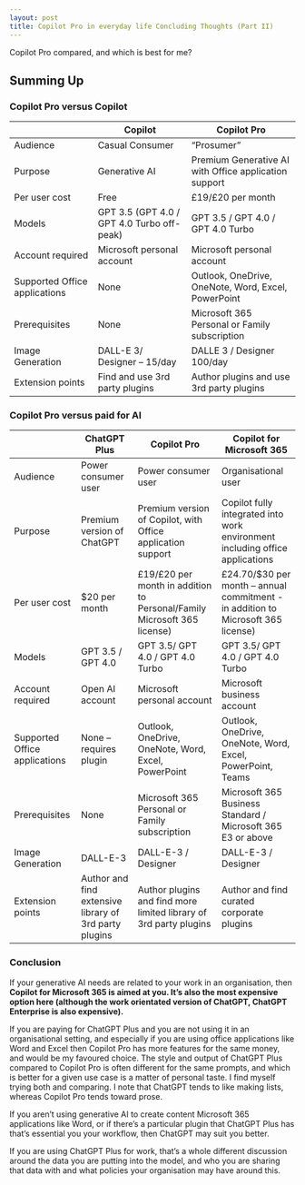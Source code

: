 ```yaml
---
layout: post
title: Copilot Pro in everyday life Concluding Thoughts (Part II)
---
```


Copilot Pro compared, and which is best for me?

## Summing Up

### Copilot Pro versus Copilot

|                               | **Copilot**                                | **Copilot Pro**                                       |
|-------------------------------|--------------------------------------------|-------------------------------------------------------|
| Audience                      | Casual Consumer                            | “Prosumer”                                            |
| Purpose                       | Generative AI                              | Premium Generative AI with Office application support |
| Per user cost                 | Free                                       | £19/£20 per month                                     |
| Models                        | GPT 3.5 (GPT 4.0 / GPT 4.0 Turbo off-peak) | GPT 3.5 / GPT 4.0 / GPT 4.0 Turbo                     |
| Account required              | Microsoft personal account                 | Microsoft personal account                            |
| Supported Office applications | None                                       | Outlook, OneDrive, OneNote, Word, Excel, PowerPoint   |
| Prerequisites                 | None                                       | Microsoft 365 Personal or Family subscription         |
| Image Generation              | DALL-E 3/ Designer – 15/day                | DALLE 3 / Designer 100/day                            |
| Extension points              | Find and use 3rd party plugins             | Author plugins and use 3rd party plugins              |


### Copilot Pro versus paid for AI

|                               | **ChatGPT Plus**                                       | **Copilot Pro**                                                         | **Copilot for Microsoft 365**                                                     |
|-------------------------------|--------------------------------------------------------|-------------------------------------------------------------------------|-----------------------------------------------------------------------------------|
| Audience                      | Power consumer user                                    | Power consumer user                                                     | Organisational user                                                               |
| Purpose                       | Premium version of ChatGPT                             | Premium version of Copilot, with Office application support             | Copilot fully integrated into work environment including office applications      |
| Per user cost                 | \$20 per month                                         | £19/£20 per month in addition to Personal/Family Microsoft 365 license) | £24.70/\$30 per month – annual commitment - in addition to Microsoft 365 license) |
| Models                        | GPT 3.5 / GPT 4.0                                      | GPT 3.5/ GPT 4.0 / GPT 4.0 Turbo                                        | GPT 3.5/ GPT 4.0 / GPT 4.0 Turbo                                                  |
| Account required              | Open AI account                                        | Microsoft personal account                                              | Microsoft business account                                                        |
| Supported Office applications | None – requires plugin                                 | Outlook, OneDrive, OneNote, Word, Excel, PowerPoint                     | Outlook, OneDrive, OneNote, Word, Excel, PowerPoint, Teams                        |
| Prerequisites                 | None                                                   | Microsoft 365 Personal or Family subscription                           | Microsoft 365 Business Standard / Microsoft 365 E3 or above                       |
| Image Generation              | DALL-E-3                                               | DALL-E-3 / Designer                                                     | DALL-E-3 / Designer                                                               |
| Extension points              | Author and find extensive library of 3rd party plugins | Author plugins and find more limited library of 3rd party plugins       | Author and find curated corporate plugins                                         |


### Conclusion

If your generative AI needs are related to your work in an organisation, then **Copilot for Microsoft 365 is aimed at you. It’s also the most expensive option here (although the work orientated version of ChatGPT, ChatGPT Enterprise is also expensive).**

If you are paying for ChatGPT Plus and you are not using it in an organisational setting, and especially if you are using office applications like Word and Excel then Copilot Pro has more features for the same money, and would be my favoured choice. The style and output of ChatGPT Plus compared to Copilot Pro is often different for the same prompts, and which is better for a given use case is a matter of personal taste. I find myself trying both and comparing. I note that ChatGPT tends to like making lists, whereas Copilot Pro tends toward prose.

If you aren’t using generative AI to create content Microsoft 365 applications like Word, or if there’s a particular plugin that ChatGPT Plus has that’s essential you your workflow, then ChatGPT may suit you better.

If you are using ChatGPT Plus for work, that’s a whole different discussion around the data you are putting into the model, and who you are sharing that data with and what policies your organisation may have around this.
